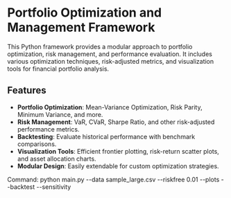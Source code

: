 # Portfolio Optimization and Management Framework  

This Python framework provides a modular approach to portfolio optimization, risk management, and performance evaluation. It includes various optimization techniques, risk-adjusted metrics, and visualization tools for financial portfolio analysis.  

## Features  
- **Portfolio Optimization**: Mean-Variance Optimization, Risk Parity, Minimum Variance, and more.  
- **Risk Management**: VaR, CVaR, Sharpe Ratio, and other risk-adjusted performance metrics.  
- **Backtesting**: Evaluate historical performance with benchmark comparisons.  
- **Visualization Tools**: Efficient frontier plotting, risk-return scatter plots, and asset allocation charts.  
- **Modular Design**: Easily extendable for custom optimization strategies.  

Command: python main.py --data sample_large.csv --riskfree 0.01 --plots --backtest --sensitivity
